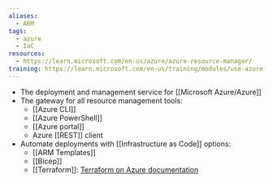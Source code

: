 ```yaml
---
aliases:
  - ARM
tags:
  - azure
  - IaC
resources:
  - https://learn.microsoft.com/en-us/azure/azure-resource-manager/
training: https://learn.microsoft.com/en-us/training/modules/use-azure-resource-manager/
---
```

- The deployment and management service for [[Microsoft Azure/Azure]]
- The gateway for all resource management tools:
	- [[Azure CLI]]
	- [[Azure PowerShell]]
	- [[Azure portal]]
	- Azure [[REST]] client
- Automate deployments with [[Infrastructure as Code]] options:
	- [[ARM Templates]]
	- [[Bicep]]
	- [[Terraform]]: [Terraform on Azure documentation](https://learn.microsoft.com/en-us/azure/developer/terraform/)
